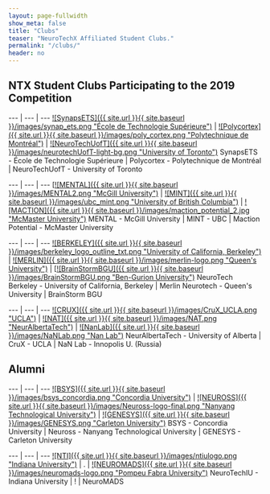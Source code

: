 ```yaml
---
layout: page-fullwidth
show_meta: false
title: "Clubs"
teaser: "NeuroTechX Affiliated Student Clubs."
permalink: "/clubs/"
header: no
---
```


## NTX Student Clubs Participating to the 2019 Competition

<div class="contributor" markdown="1">

--- | --- | ---
[![SynapsETS]({{ site.url }}{{ site.baseurl }}/images/synap_ets.png "École de Technologie Supérieure")](http://synapsets.etsmtl.ca/) | [![Polycortex]({{ site.url }}{{ site.baseurl }}/images/poly_cortex.png "Polytechnique de Montréal")](http://polycortex.polymtl.ca/) | [![NeuroTechUofT]({{ site.url }}{{ site.baseurl }}/images/neurotechUofT-light-bg.png "University of Toronto")](http://neurotechuoft.github.io/)
SynapsETS - École de Technologie Supérieure | Polycortex - Polytechnique de Montréal | NeuroTechUofT - University of Toronto

--- | --- | ---
[[![MENTAL]({{ site.url }}{{ site.baseurl }}/images/MENTAL2.png "McGill University")](http://www.facebook.com/McGillNeurotech) | [![MINT]({{ site.url }}{{ site.baseurl }}/images/ubc_mint.png "University of British Columbia")](https://ubcmint.github.io/) | [![MACTION]({{ site.url }}{{ site.baseurl }}/images/maction_potential_2.jpg "McMaster University")](https://sites.google.com/view/mactionpotential/home)
MENTAL - McGill University | MINT - UBC | Maction Potential - McMaster University

--- | --- | ---
[![BERKELEY]({{ site.url }}{{ site.baseurl }}/images/berkeley_logo_outline_txt.png "University of California, Berkeley")](http://neurotechberkeley.org/) | [![MERLIN]({{ site.url }}{{ site.baseurl }}/images/merlin-logo.png "Queen's University")](http://www.queensneurotech.ca/) | [[![BrainStormBGU]({{ site.url }}{{ site.baseurl }}/images/BrainStormBGU.png "Ben-Gurion University")](https://www.bengis.org/braintech)
NeuroTech Berkeley - University of California, Berkeley | Merlin Neurotech - Queen's University | BrainStorm BGU

--- | --- | ---
[![CRUX]({{ site.url }}{{ site.baseurl }}/images/CruX_UCLA.png "UCLA")](https://www.cruxucla.com/) | [![NAT]({{ site.url }}{{ site.baseurl }}/images/NAT.png "NeurAlbertaTech")](https://sites.google.com/ualberta.ca/neuralbertatech/) | [![NanLab]({{ site.url }}{{ site.baseurl }}/images/NaNLab.png "Nan Lab")](https://iunanl.github.io/nanl/ ) 
NeurAlbertaTech - University of Alberta | CruX - UCLA | NaN Lab - Innopolis U. (Russia)

</div>


## Alumni

<div class="contributor" markdown="1">

--- | --- | ---
[![BSYS]({{ site.url }}{{ site.baseurl }}/images/bsys_concordia.png "Concordia University")](http://bsys.ca/index.html) | [![NEUROSS]({{ site.url }}{{ site.baseurl }}/images/Neuross-logo-final.png "Nanyang Technological University")](#link) | [![GENESYS]({{ site.url }}{{ site.baseurl }}/images/GENESYS.png "Carleton University")](https://genesysgroup.github.io/)
BSYS - Concordia University | Neuross - Nanyang Technological University  | GENESYS - Carleton University

--- | --- | ---
[![NTI]({{ site.url }}{{ site.baseurl }}/images/ntiulogo.png "Indiana University")](https://neurotechiu.wordpress.com/) | . | [![NEUROMADS]({{ site.url }}{{ site.baseurl }}/images/neuromads-logo.png "Pompeu Fabra University")](http://neuromads.sitemantic.com/neuromads/)
NeuroTechIU - Indiana University | ! | NeuroMADS

</div>